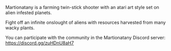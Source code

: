 Martionatany is a farming twin-stick shooter with an atari art style set on alien infested planets.

Fight off an infinite onslought of aliens with resources harvested from many wacky plants.

You can participate with the community in the Martionatany Discord server: https://discord.gg/zuHDnU8aH7
